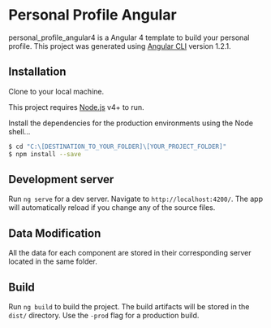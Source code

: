 # Personal Profile Angular 

personal_profile_angular4 is a Angular 4 template to build your personal profile. This project was generated using [Angular CLI](https://github.com/angular/angular-cli) version 1.2.1.


## Installation

Clone to your local machine.

This project requires [Node.js](https://nodejs.org/) v4+ to run.

Install the dependencies for the production environments using the Node shell...

```sh
$ cd "C:\[DESTINATION_TO_YOUR_FOLDER]\[YOUR_PROJECT_FOLDER]"
$ npm install --save
```

## Development server

Run `ng serve` for a dev server. Navigate to `http://localhost:4200/`. The app will automatically reload if you change any of the source files.

## Data Modification

All the data for each component are stored in their corresponding server located in the same folder.

## Build

Run `ng build` to build the project. The build artifacts will be stored in the `dist/` directory. Use the `-prod` flag for a production build.
